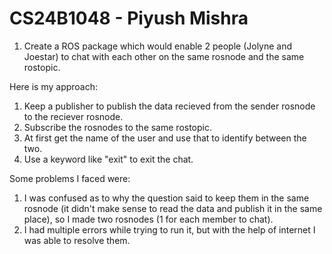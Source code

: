 # CS24B1048 - Piyush Mishra
1. Create a ROS package which would enable 2 people (Jolyne and Joestar) to chat with each other on the same rosnode and the same rostopic.

Here is my approach:
1. Keep a publisher to publish the data recieved from the sender rosnode to the reciever rosnode.
2. Subscribe the rosnodes to the same rostopic.
3. At first get the name of the user and use that to identify between the two.
4. Use a keyword like "exit" to exit the chat.

Some problems I faced were:
1. I was confused as to why the question said to keep them in the same rosnode (it didn't make sense to read the data and publish it in the same place), so I made two rosnodes (1 for each member to chat).
2. I had multiple errors while trying to run it, but with the help of internet I was able to resolve them.
